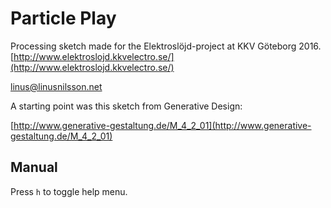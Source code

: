 # Particle Play
Processing sketch made for the Elektroslöjd-project at KKV Göteborg 2016.
[http://www.elektroslojd.kkvelectro.se/](http://www.elektroslojd.kkvelectro.se/)

linus@linusnilsson.net

A starting point was this sketch from Generative Design:

[http://www.generative-gestaltung.de/M_4_2_01](http://www.generative-gestaltung.de/M_4_2_01)

## Manual
Press `h` to toggle help menu.
